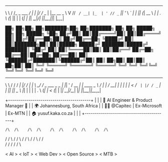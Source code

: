 
__   __          __   _  __      _
\ \ / /_ _ ___ _/ _| | |/ /__ _ | |__ __ _
 \ V // _` / __| |_  | ' // _` || '_ \ _` |
  | || (_| \__ \  _| | . \ (_| || | | (_| |
  |_| \__,_|___/_|   |_|\_\__,_||_| |_\__,_|


██╗   ██╗██╗   ██╗███████╗██╗   ██╗███████╗    ██╗  ██╗ █████╗ ██╗  ██╗ █████╗
╚██╗ ██╔╝██║   ██║██╔════╝██║   ██║██╔════╝    ██║ ██╔╝██╔══██╗██║ ██╔╝██╔══██╗
 ╚████╔╝ ██║   ██║███████╗██║   ██║█████╗      █████╔╝ ███████║█████╔╝ ███████║
  ╚██╔╝  ██║   ██║╚════██║██║   ██║██╔══╝      ██╔═██╗ ██╔══██║██╔═██╗ ██╔══██║
   ██║   ╚██████╔╝███████║╚██████╔╝██║         ██║  ██╗██║  ██║██║  ██╗██║  ██║
   ╚═╝    ╚═════╝ ╚══════╝ ╚═════╝ ╚═╝         ╚═╝  ╚═╝╚═╝  ╚═╝╚═╝  ╚═╝╚═╝  ╚═╝

__     __                 __ _  __      _
   \ \   / /                / _| |/ /     | |
    \ \_/ /   _ ___ _   _  | |_| ' / __ _| | ____ _
     \   / | | / __| | | | |  _|  < / _` | |/ / _` |
      | || |_| \__ \ |_| | | | | . \ (_| |   < (_| |
      |_| \__,_|___/\__,_| |_| |_|\_\__,_|_|\_\__,_|

  +-----------------------------------------+
  |                                         |
  |  🧠 AI Engineer & Product Manager 🚀    |
  |  🌍 Johannesburg, South Africa          |
  |  👨‍💻 @Capitec | Ex-Microsoft | Ex-MTN   |
  |  🏠 yusuf.kaka.co.za                    |
  |                                         |
  +-----------------------------------------+

    /\  /\    /\  /\    /\  /\    /\  /\    /\  /\
   /  \/  \  /  \/  \  /  \/  \  /  \/  \  /  \/  \
  /        \/        \/        \/        \/        \

  < AI > < IoT > < Web Dev > < Open Source > < MTB >